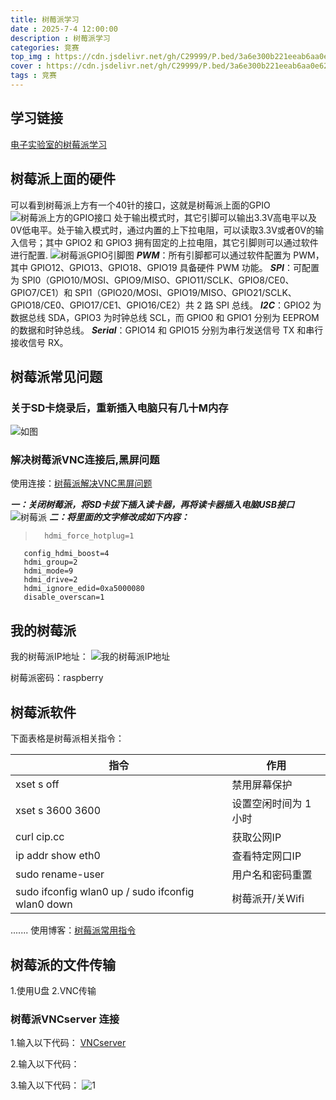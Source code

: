 ```yaml
---
title: 树莓派学习
date : 2025-7-4 12:00:00
description : 树莓派学习
categories: 竞赛
top_img : https://cdn.jsdelivr.net/gh/C29999/P.bed/3a6e300b221eeab6aa0e6214d86dfa6d.png
cover : https://cdn.jsdelivr.net/gh/C29999/P.bed/3a6e300b221eeab6aa0e6214d86dfa6d.png
tags : 竞赛
---
```


## 学习链接

[电子实验室的树莓派学习](http://uinio.com/Embedded/RaspberryPi/)

## 树莓派上面的硬件

可以看到树莓派上方有一个40针的接口，这就是树莓派上面的GPIO
 ![树莓派上方的GPIO接口](https://cdn.jsdelivr.net/gh/C29999/P.bed/53beea1be0d19c4bb6126a80b75be95b.png)
处于输出模式时，其它引脚可以输出3.3V高电平以及0V低电平。处于输入模式时，通过内置的上下拉电阻，可以读取3.3V或者0V的输入信号；其中 GPIO2 和 GPIO3 拥有固定的上拉电阻，其它引脚则可以通过软件进行配置.
 ![树莓派GPIO引脚图](https://cdn.jsdelivr.net/gh/C29999/P.bed/2e80247da26c95b4a69d3efa292d01b7.png)
***PWM***：所有引脚都可以通过软件配置为 PWM，其中 GPIO12、GPIO13、GPIO18、GPIO19 具备硬件 PWM 功能。
***SPI***：可配置为 SPI0（GPIO10/MOSI、GPIO9/MISO、GPIO11/SCLK、GPIO8/CE0、GPIO7/CE1）和 SPI1（GPIO20/MOSI、GPIO19/MISO、GPIO21/SCLK、GPIO18/CE0、GPIO17/CE1、GPIO16/CE2）共 2 路 SPI 总线。
***I2C***：GPIO2 为数据总线 SDA，GPIO3 为时钟总线 SCL，而 GPIO0 和 GPIO1 分别为 EEPROM 的数据和时钟总线。
***Serial***：GPIO14 和 GPIO15 分别为串行发送信号 TX 和串行接收信号 RX。

## 树莓派常见问题

### 关于SD卡烧录后，重新插入电脑只有几十M内存

  ![如图](https://cdn.jsdelivr.net/gh/C29999/P.bed/db5dfeba15760940edba2eb5b6d6ec67.png)

### 解决树莓派VNC连接后,黑屏问题

使用连接：[树莓派解决VNC黑屏问题](https://blog.csdn.net/2301_80306218/article/details/144012579)

***一：关闭树莓派，将SD卡拔下插入读卡器，再将读卡器插入电脑USB接口***
 ![树莓派](https://cdn.jsdelivr.net/gh/C29999/P.bed/437ff7705ddc7585318e7b49c45de3bb.png)
***二：将里面的文字修改成如下内容：***
>       hdmi_force_hotplug=1
       config_hdmi_boost=4
       hdmi_group=2
       hdmi_mode=9
       hdmi_drive=2
       hdmi_ignore_edid=0xa5000080
       disable_overscan=1

## 我的树莓派

 我的树莓派IP地址：  ![我的树莓派IP地址](https://cdn.jsdelivr.net/gh/C29999/P.bed/92aaf9dcf590a211f2d5f5d9b70c1370.png)

树莓派密码：raspberry

## 树莓派软件

下面表格是树莓派相关指令：

| 指令      | 作用 |
| ----------- | ----------- |
| xset s off      | 禁用屏幕保护       |
| xset s 3600 3600   | 设置空闲时间为 1 小时|
|curl cip.cc | 获取公网IP|
|ip addr show  eth0|查看特定网口IP|
|sudo rename-user|用户名和密码重置|
|sudo ifconfig wlan0 up  /  sudo ifconfig wlan0 down|树莓派开/关Wifi|

  .......
使用博客：[树莓派常用指令](https://blog.csdn.net/qq_43231904/article/details/115064146)

## 树莓派的文件传输

1.使用U盘
2.VNC传输

### 树莓派VNCserver 连接

1.输入以下代码：
 [VNCserver](https://cdn.jsdelivr.net/gh/C29999/P.bed/5e208df69d3ba1f75ef35fcb3970c0ba.png)

 2.输入以下代码：
 >
 3.输入以下代码：
 ![1](https://cdn.jsdelivr.net/gh/C29999/P.bed/3c8d0603b9fdbc8c0aa42016acf78cc1.png)
